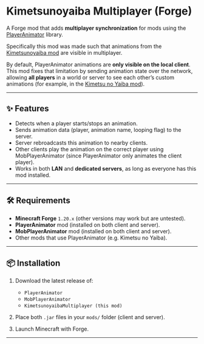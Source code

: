 # Kimetsunoyaiba Multiplayer (Forge)

A Forge mod that adds **multiplayer synchronization** for mods using the [PlayerAnimator](https://www.curseforge.com/minecraft/mc-mods/playeranimator) library.  

Specifically this mod was made such that animations from the [Kimetsunoyaiba mod](https://www.curseforge.com/minecraft/mc-mods/demonslayer) are visible in multiplayer.

By default, PlayerAnimator animations are **only visible on the local client**. This mod fixes that limitation by sending animation state over the network, allowing **all players** in a world or server to see each other’s custom animations (for example, in the [Kimetsu no Yaiba mod](https://www.curseforge.com/minecraft/mc-mods/kimetsunoyaiba)).

---

## ✨ Features
- Detects when a player starts/stops an animation.  
- Sends animation data (player, animation name, looping flag) to the server.  
- Server rebroadcasts this animation to nearby clients.  
- Other clients play the animation on the correct player using MobPlayerAnimator (since PlayerAnimator only animates the client player).  
- Works in both **LAN** and **dedicated servers**, as long as everyone has this mod installed.  

---

## 🛠 Requirements
- **Minecraft Forge** `1.20.x` (other versions may work but are untested).  
- **PlayerAnimator** mod (installed on both client and server).  
- **MobPlayerAnimator** mod (installed on both client and server).  
- Other mods that use PlayerAnimator (e.g. Kimetsu no Yaiba).  

---

## 📦 Installation
1. Download the latest release of:
   - `PlayerAnimator`
   - `MobPlayerAnimator`
   - `KimetsunoyaibaMultiplayer (this mod)`

2. Place both `.jar` files in your `mods/` folder (client and server).  

3. Launch Minecraft with Forge.  

---
